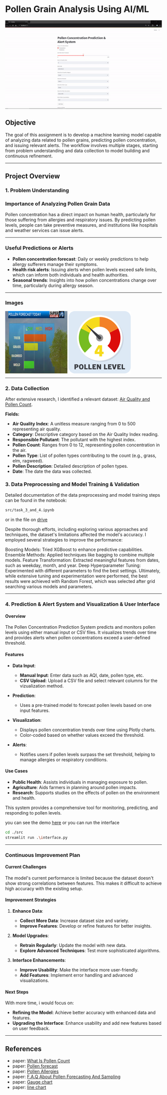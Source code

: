 # Pollen Grain Analysis Using AI/ML

![](demos/demo.gif)

## Objective
The goal of this assignment is to develop a machine learning model capable of analyzing data related to pollen grains, predicting pollen concentration, and issuing relevant alerts. The workflow involves multiple stages, starting from problem understanding and data collection to model building and continuous refinement.

---

## Project Overview

### 1. Problem Understanding

### Importance of Analyzing Pollen Grain Data
Pollen concentration has a direct impact on human health, particularly for those suffering from allergies and respiratory issues. By predicting pollen levels, people can take preventive measures, and institutions like hospitals and weather services can issue alerts.

---

### Useful Predictions or Alerts
- **Pollen concentration forecast**: Daily or weekly predictions to help allergy sufferers manage their symptoms.
- **Health risk alerts**: Issuing alerts when pollen levels exceed safe limits, which can inform both individuals and health authorities.
- **Seasonal trends**: Insights into how pollen concentrations change over time, particularly during allergy season.

---


### Images


<!-- Place two images side by side with the same size -->
<div>
    <img src="demos/images.jpeg" alt="Image 1" style="width: 200px; height: 200px; display: inline-block; vertical-align: top;"/>
    <img src="demos/images.png" alt="Image 2" style="width: 200px; height: 200px; display: inline-block; vertical-align: top;"/>
</div>


---

### 2. Data Collection

After extensive research, I identified a relevant dataset: [Air Quality and Pollen Count](https://data.nashville.gov/datasets/804ad841667f46c6998ab8f6e866bff1_0/about).

**Fields:**
- **Air Quality Index**: A unitless measure ranging from 0 to 500 representing air quality.
- **Category**: Descriptive category based on the Air Quality Index reading.
- **Responsible Pollutant**: The pollutant with the highest index.
- **Pollen Count**: Ranges from 0 to 12, representing pollen concentration in the air.
- **Pollen Type**: List of pollen types contributing to the count (e.g., grass, elm, ragweed).
- **Pollen Description**: Detailed description of pollen types.
- **Date**: The date the data was collected.

### 3. Data Preprocessing and Model Training & Validation

Detailed documentation of the data preprocessing and model training steps can be found in the notebook:

```bash
src/task_3_and_4.ipynb
```

or in the file on [drive](https://drive.google.com/file/d/1EVS59jz2fJ0ctNBiTzfNLo5rU9iLnHYj/view?usp=sharing)

Despite thorough efforts, including exploring various approaches and techniques, the dataset's limitations affected the model's accuracy. I employed several strategies to improve the performance:

Boosting Models: Tried XGBoost to enhance predictive capabilities.
Ensemble Methods: Applied techniques like bagging to combine multiple models.
Feature Transformation: Extracted meaningful features from dates, such as weekday, month, and year.
Deep Hyperparameter Tuning: Experimented with different parameters to find the best settings.
Ultimately, while extensive tuning and experimentation were performed, the best results were achieved with Random Forest, which was selected after grid searching various models and parameters.

---
### 4. Prediction & Alert System and  Visualization & User Interface

#### Overview

The Pollen Concentration Prediction System predicts and monitors pollen levels using either manual input or CSV files. It visualizes trends over time and provides alerts when pollen concentrations exceed a user-defined threshold.

#### Features

- **Data Input**: 
  - **Manual Input**: Enter data such as AQI, date, pollen type, etc.
  - **CSV Upload**: Upload a CSV file and select relevant columns for the vizualization method.

- **Prediction**: 
  - Uses a pre-trained model to forecast pollen levels based on one input features.

- **Visualization**: 
  - Displays pollen concentration trends over time using Plotly charts.
  - Color-coded based on whether values exceed the threshold.

- **Alerts**: 
  - Notifies users if pollen levels surpass the set threshold, helping to manage allergies or respiratory conditions.

#### Use Cases

- **Public Health**: Assists individuals in managing exposure to pollen.
- **Agriculture**: Aids farmers in planning around pollen impacts.
- **Research**: Supports studies on the effects of pollen on the environment and health.

This system provides a comprehensive tool for monitoring, predicting, and responding to pollen levels.

you can see the demo [here](https://drive.google.com/file/d/1usHt51sPj5ms8klras6KQCoZGk2bLnIh/view?usp=sharing) or you can run the interface

````bash
cd ./src
streamlit run .\interface.py
````
---
### Continuous Improvement Plan

#### Current Challenges

The model's current performance is limited because the dataset doesn't show strong correlations between features. This makes it difficult to achieve high accuracy with the existing setup.

#### Improvement Strategies

1. **Enhance Data**:
   - **Collect More Data**: Increase dataset size and variety.
   - **Improve Features**: Develop or refine features for better insights.

2. **Model Upgrades**:
   - **Retrain Regularly**: Update the model with new data.
   - **Explore Advanced Techniques**: Test more sophisticated algorithms.

3. **Interface Enhancements**:
   - **Improve Usability**: Make the interface more user-friendly.
   - **Add Features**: Implement error handling and advanced visualizations.

#### Next Steps

With more time, i would focus on:
- **Refining the Model**: Achieve better accuracy with enhanced data and features.
- **Upgrading the Interface**: Enhance usability and add new features based on user feedback.

---
## References
- paper: [What Is Pollen Count](https://www.zyrtec.com/allergy-guide/outdoors/best-times-low-pollen-count#:~:text=Pollen%20counts%20of%2050%20or,to%20how%20severe%20they%20are.)
- paper: [Pollen forecast](https://www.metoffice.gov.uk/weather/warnings-and-advice/seasonal-advice/pollen-forecast#?date=2024-09-08)
- paper: [Pollen Allergies](https://www.metoffice.gov.uk/weather/warnings-and-advice/seasonal-advice/health-wellbeing/pollen/pollen-allergies)
- paper: [F.A.Q About Pollen Forecasting And Sampling](https://www.pollen.com/help/faq)
- paper: [Gauge chart](https://community.plotly.com/t/gauge-chart-with-python/57279/4)
- paper: [line chart](https://plotly.com/python/line-charts/)

